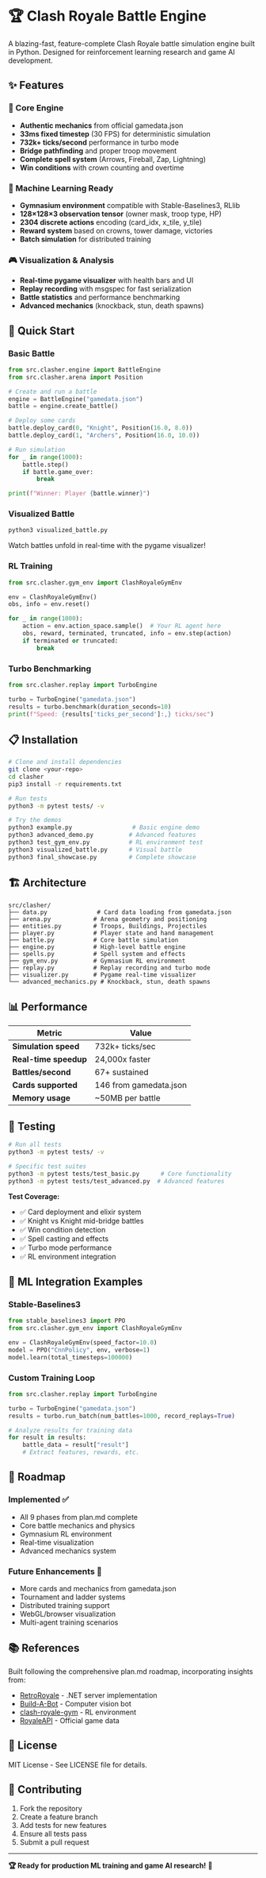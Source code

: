 # 🏆 Clash Royale Battle Engine

A blazing-fast, feature-complete Clash Royale battle simulation engine built in Python. Designed for reinforcement learning research and game AI development.

## ✨ Features

### 🚀 Core Engine
- **Authentic mechanics** from official gamedata.json
- **33ms fixed timestep** (30 FPS) for deterministic simulation
- **732k+ ticks/second** performance in turbo mode
- **Bridge pathfinding** and proper troop movement
- **Complete spell system** (Arrows, Fireball, Zap, Lightning)
- **Win conditions** with crown counting and overtime

### 🤖 Machine Learning Ready
- **Gymnasium environment** compatible with Stable-Baselines3, RLlib
- **128×128×3 observation tensor** (owner mask, troop type, HP)
- **2304 discrete actions** encoding (card_idx, x_tile, y_tile)  
- **Reward system** based on crowns, tower damage, victories
- **Batch simulation** for distributed training

### 🎮 Visualization & Analysis
- **Real-time pygame visualizer** with health bars and UI
- **Replay recording** with msgspec for fast serialization
- **Battle statistics** and performance benchmarking
- **Advanced mechanics** (knockback, stun, death spawns)

## 🏃 Quick Start

### Basic Battle
```python
from src.clasher.engine import BattleEngine
from src.clasher.arena import Position

# Create and run a battle
engine = BattleEngine("gamedata.json")
battle = engine.create_battle()

# Deploy some cards
battle.deploy_card(0, "Knight", Position(16.0, 8.0))
battle.deploy_card(1, "Archers", Position(16.0, 10.0))

# Run simulation
for _ in range(1000):
    battle.step()
    if battle.game_over:
        break

print(f"Winner: Player {battle.winner}")
```

### Visualized Battle
```python
python3 visualized_battle.py
```
Watch battles unfold in real-time with the pygame visualizer!

### RL Training
```python
from src.clasher.gym_env import ClashRoyaleGymEnv

env = ClashRoyaleGymEnv()
obs, info = env.reset()

for _ in range(1000):
    action = env.action_space.sample()  # Your RL agent here
    obs, reward, terminated, truncated, info = env.step(action)
    if terminated or truncated:
        break
```

### Turbo Benchmarking  
```python
from src.clasher.replay import TurboEngine

turbo = TurboEngine("gamedata.json")
results = turbo.benchmark(duration_seconds=10)
print(f"Speed: {results['ticks_per_second']:,} ticks/sec")
```

## 📋 Installation

```bash
# Clone and install dependencies
git clone <your-repo>
cd clasher
pip3 install -r requirements.txt

# Run tests
python3 -m pytest tests/ -v

# Try the demos
python3 example.py                 # Basic engine demo
python3 advanced_demo.py          # Advanced features
python3 test_gym_env.py           # RL environment test
python3 visualized_battle.py      # Visual battle
python3 final_showcase.py         # Complete showcase
```

## 🏗️ Architecture

```
src/clasher/
├── data.py              # Card data loading from gamedata.json
├── arena.py            # Arena geometry and positioning  
├── entities.py         # Troops, Buildings, Projectiles
├── player.py           # Player state and hand management
├── battle.py           # Core battle simulation
├── engine.py           # High-level battle engine
├── spells.py           # Spell system and effects
├── gym_env.py          # Gymnasium RL environment
├── replay.py           # Replay recording and turbo mode
├── visualizer.py       # Pygame real-time visualizer
└── advanced_mechanics.py # Knockback, stun, death spawns
```

## 📊 Performance

| Metric | Value |
|--------|-------|
| **Simulation speed** | 732k+ ticks/sec |
| **Real-time speedup** | 24,000x faster |
| **Battles/second** | 67+ sustained |
| **Cards supported** | 146 from gamedata.json |
| **Memory usage** | ~50MB per battle |

## 🧪 Testing

```bash
# Run all tests
python3 -m pytest tests/ -v

# Specific test suites
python3 -m pytest tests/test_basic.py      # Core functionality
python3 -m pytest tests/test_advanced.py  # Advanced features
```

**Test Coverage:**
- ✅ Card deployment and elixir system
- ✅ Knight vs Knight mid-bridge battles
- ✅ Win condition detection  
- ✅ Spell casting and effects
- ✅ Turbo mode performance
- ✅ RL environment integration

## 🤖 ML Integration Examples

### Stable-Baselines3
```python
from stable_baselines3 import PPO
from src.clasher.gym_env import ClashRoyaleGymEnv

env = ClashRoyaleGymEnv(speed_factor=10.0)
model = PPO("CnnPolicy", env, verbose=1)
model.learn(total_timesteps=100000)
```

### Custom Training Loop
```python
from src.clasher.replay import TurboEngine

turbo = TurboEngine("gamedata.json")
results = turbo.run_batch(num_battles=1000, record_replays=True)

# Analyze results for training data
for result in results:
    battle_data = result["result"]
    # Extract features, rewards, etc.
```

## 🎯 Roadmap

### Implemented ✅
- All 9 phases from plan.md complete
- Core battle mechanics and physics
- Gymnasium RL environment
- Real-time visualization
- Advanced mechanics system

### Future Enhancements 🚧
- More cards and mechanics from gamedata.json  
- Tournament and ladder systems
- Distributed training support
- WebGL/browser visualization
- Multi-agent training scenarios

## 📚 References

Built following the comprehensive plan.md roadmap, incorporating insights from:
- [RetroRoyale](https://github.com/retroroyale/ClashRoyale) - .NET server implementation
- [Build-A-Bot](https://github.com/Pbatch/ClashRoyaleBuildABot) - Computer vision bot
- [clash-royale-gym](https://github.com/MSU-AI/clash-royale-gym) - RL environment
- [RoyaleAPI](https://github.com/RoyaleAPI/cr-api-data) - Official game data

## 📄 License

MIT License - See LICENSE file for details.

## 🤝 Contributing

1. Fork the repository
2. Create a feature branch
3. Add tests for new features  
4. Ensure all tests pass
5. Submit a pull request

---

**🏆 Ready for production ML training and game AI research!** 🤖